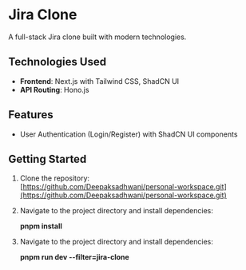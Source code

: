 # Jira Clone

A full-stack Jira clone built with modern technologies.

## Technologies Used

- **Frontend**: Next.js with Tailwind CSS, ShadCN UI
- **API Routing**: Hono.js

## Features

- User Authentication (Login/Register) with ShadCN UI components

## Getting Started

1. Clone the repository:  
   [https://github.com/Deepaksadhwani/personal-workspace.git](https://github.com/Deepaksadhwani/personal-workspace.git)

2. Navigate to the project directory and install dependencies:  
  
     **pnpm install** 
    
2. Navigate to the project directory and install dependencies:  
    
    **pnpm run dev --filter=jira-clone**